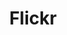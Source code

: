 ---
blog: hhttps://blog.flickr.net/en
github: flickr
logohandle: flickr
sort: flickr
title: Flickr
twitter: Flickr
website: https://www.flickr.com/
wikipedia: https://en.wikipedia.org/wiki/Flickr
---
